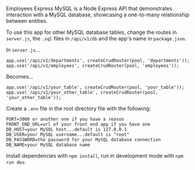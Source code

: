 Employees Express MySQL is a Node Express API that demonstrates interaction with
a MySQL database, showcasing a one-to-many relationship between entities.

To use this app for other MySQL database tables, change the routes in
`server.js`, the `.sql` files in `/api/v1/db` and the app's name in
`package.json`.

In `server.js`...

```
app.use('/api/v1/departments', createCrudRouter(pool, 'departments'));
app.use('/api/v1/employees', createCrudRouter(pool, 'employees'));
```

Becomes...

```
app.use('/api/v1/your_table', createCrudRouter(pool, 'your_table'));
app.use('/api/v1/your_other_table', createCrudRouter(pool, 'your_other_table'));
```

Create a `.env` file in the root directory file with the following:

```
PORT=3000 or another one if you have a reason
FRONT_END_URL=url of your front end app if you have one
DB_HOST=your MySQL host...default is 127.0.0.1
DB_USER=your MySQL username...default is "root"
DB_PASSWORD=the password for your MySQL database connection
DB_NAME=your MySQL database name
```

Install dependencies with `npm install`, run in development mode with
`npm run dev`.
